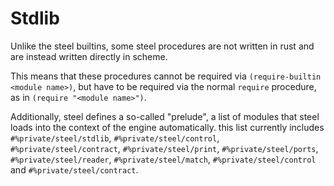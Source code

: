 # Stdlib

Unlike the steel builtins, some steel procedures are not written in rust and are
instead written directly in scheme.

This means that these procedures cannot be required via
`(require-builtin <module name>)`, but have to be required via the normal `require`
procedure, as in `(require "<module name>")`.

Additionally, steel defines a so-called "prelude", a list of modules that steel
loads into the context of the engine automatically. this list currently includes
`#%private/steel/stdlib`, `#%private/steel/control`, `#%private/steel/contract`,
`#%private/steel/print`, `#%private/steel/ports`, `#%private/steel/reader`,
`#%private/steel/match`, `#%private/steel/control` and `#%private/steel/contract`.
